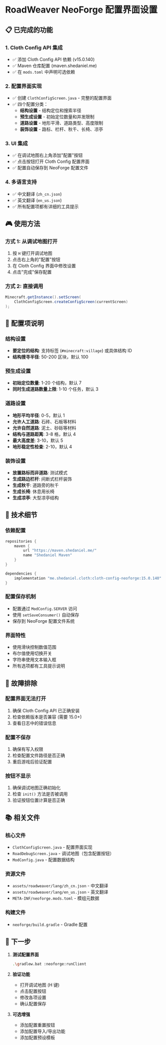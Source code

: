 # RoadWeaver NeoForge 配置界面设置

## 📋 已完成的功能

### 1. Cloth Config API 集成
- ✅ 添加 Cloth Config API 依赖 (v15.0.140)
- ✅ Maven 仓库配置 (maven.shedaniel.me)
- ✅ 在 `mods.toml` 中声明可选依赖

### 2. 配置界面实现
- ✅ 创建 `ClothConfigScreen.java` - 完整的配置界面
- ✅ 四个配置分类：
  - **结构设置** - 结构定位和搜索半径
  - **预生成设置** - 初始定位数量和并发限制
  - **道路设置** - 地形平滑、道路类型、高度限制
  - **装饰设置** - 路标、栏杆、秋千、长椅、凉亭

### 3. UI 集成
- ✅ 在调试地图右上角添加"配置"按钮
- ✅ 点击按钮打开 Cloth Config 配置界面
- ✅ 配置自动保存到 NeoForge 配置文件

### 4. 多语言支持
- ✅ 中文翻译 (`zh_cn.json`)
- ✅ 英文翻译 (`en_us.json`)
- ✅ 所有配置项都有详细的工具提示

## 🎮 使用方法

### 方式 1: 从调试地图打开
1. 按 `H` 键打开调试地图
2. 点击右上角的"配置"按钮
3. 在 Cloth Config 界面中修改设置
4. 点击"完成"保存配置

### 方式 2: 直接调用
```java
Minecraft.getInstance().setScreen(
    ClothConfigScreen.createConfigScreen(currentScreen)
);
```

## 📝 配置项说明

### 结构设置
- **要定位的结构**: 支持标签 (`#minecraft:village`) 或具体结构 ID
- **结构搜寻半径**: 50-200 区块，默认 100

### 预生成设置
- **初始定位数量**: 1-20 个结构，默认 7
- **同时生成道路数量上限**: 1-10 个任务，默认 3

### 道路设置
- **地形平均半径**: 0-5，默认 1
- **允许人工道路**: 石砖、石板等材料
- **允许自然道路**: 泥土、砂砾等材料
- **结构与道路距离**: 3-8 格，默认 4
- **最大高度差**: 3-10，默认 5
- **地形稳定性检查**: 2-10，默认 4

### 装饰设置
- **放置路标而非道路**: 测试模式
- **生成路边栏杆**: 间断式栏杆装饰
- **生成秋千**: 道路旁的秋千
- **生成长椅**: 休息用长椅
- **生成凉亭**: 大型凉亭结构

## 🔧 技术细节

### 依赖配置
```gradle
repositories {
    maven { 
        url "https://maven.shedaniel.me/" 
        name "Shedaniel Maven"
    }
}

dependencies {
    implementation "me.shedaniel.cloth:cloth-config-neoforge:15.0.140"
}
```

### 配置保存机制
- 配置通过 `ModConfig.SERVER` 访问
- 使用 `setSaveConsumer()` 自动保存
- 保存到 NeoForge 配置文件系统

### 界面特性
- 使用滑块控制数值范围
- 布尔值使用切换开关
- 字符串使用文本输入框
- 所有选项都有工具提示说明

## 🐛 故障排除

### 配置界面无法打开
1. 确保 Cloth Config API 已正确安装
2. 检查依赖版本是否兼容 (需要 15.0+)
3. 查看日志中的错误信息

### 配置不保存
1. 确保有写入权限
2. 检查配置文件路径是否正确
3. 重启游戏后验证配置

### 按钮不显示
1. 确保调试地图正确初始化
2. 检查 `init()` 方法是否被调用
3. 验证按钮位置计算是否正确

## 📚 相关文件

### 核心文件
- `ClothConfigScreen.java` - 配置界面实现
- `RoadDebugScreen.java` - 调试地图（包含配置按钮）
- `ModConfig.java` - 配置数据结构

### 资源文件
- `assets/roadweaver/lang/zh_cn.json` - 中文翻译
- `assets/roadweaver/lang/en_us.json` - 英文翻译
- `META-INF/neoforge.mods.toml` - 模组元数据

### 构建文件
- `neoforge/build.gradle` - Gradle 配置

## 🚀 下一步

1. **测试配置界面**
   ```bash
   .\gradlew.bat :neoforge:runClient
   ```

2. **验证功能**
   - 打开调试地图 (H 键)
   - 点击配置按钮
   - 修改各项设置
   - 确认配置保存

3. **可选增强**
   - 添加配置重置按钮
   - 添加配置导入/导出功能
   - 添加配置预设模板
